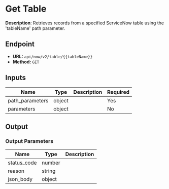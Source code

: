# Get Table

**Description**: Retrieves records from a specified ServiceNow table using the 'tableName' path parameter.

## Endpoint

- **URL:** `api/now/v2/table/{{tableName}}`
- **Method:** `GET`
## Inputs

| Name | Type | Description | Required |
|------|------|-------------|----------|
| path_parameters | object |  | Yes |
| parameters | object |  | No |
## Output

### Output Parameters

| Name | Type | Description |
|------|------|-------------|
| status_code | number |  |
| reason | string |  |
| json_body | object |  |